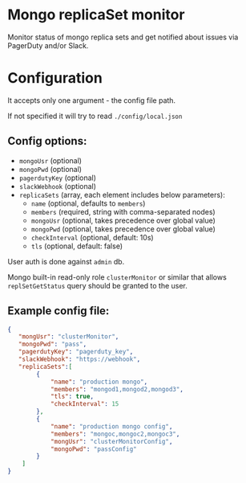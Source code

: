 # Mongo replicaSet monitor #

Monitor status of mongo replica sets and get notified about issues via PagerDuty and/or Slack.


# Configuration #
It accepts only one argument - the config file path.

If not specified it will try to read `./config/local.json`


## Config options:
 - `mongoUsr` (optional)
 - `mongoPwd` (optional)
 - `pagerdutyKey` (optional)
 - `slackWebhook`  (optional)
 - `replicaSets` (array, each element includes below parameters): 
     - `name` (optional, defaults to `members`)
     - `members` (required, string with comma-separated nodes)
     - `mongoUsr` (optional, takes precedence over global value)
     - `mongoPwd` (optional, takes precedence over global value)
     - `checkInterval` (optional, default: 10s)
     - `tls` (optional, default: false)

User auth is done against `admin` db.

Mongo built-in read-only role `clusterMonitor` or similar that allows `replSetGetStatus` query should be granted to the user.

## Example config file:

```json
{
   "mongUsr": "clusterMonitor",
   "mongoPwd": "pass",
   "pagerdutyKey": "pagerduty_key",
   "slackWebhook": "https://webhook",
   "replicaSets":[
        {
            "name": "production mongo",
            "members": "mongod1,mongod2,mongod3",
            "tls": true,
            "checkInterval": 15
        },
        {
            "name": "production mongo config",
            "members": "mongoc,mongoc2,mongoc3",
            "mongUsr": "clusterMonitorConfig",
            "mongoPwd": "passConfig"
        }
    ]
}
```